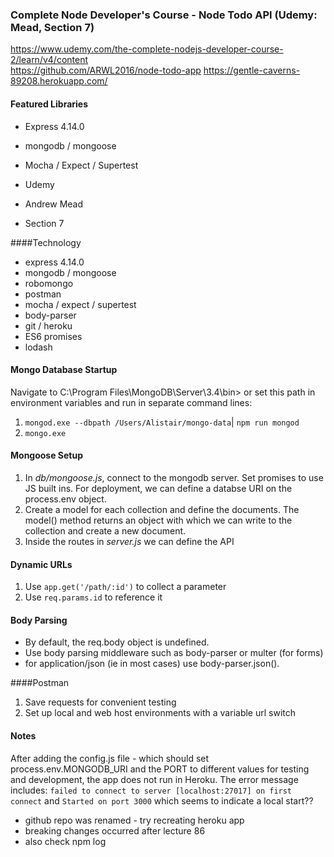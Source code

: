 ### Complete Node Developer's Course - Node Todo API (Udemy: Mead, Section 7)

https://www.udemy.com/the-complete-nodejs-developer-course-2/learn/v4/content  
https://github.com/ARWL2016/node-todo-app 
https://gentle-caverns-89208.herokuapp.com/  
  
#### Featured Libraries  
- Express 4.14.0  
- mongodb / mongoose   
- Mocha / Expect / Supertest  


- Udemy   
- Andrew Mead   
- Section 7   

####Technology  
- express 4.14.0  
- mongodb / mongoose 
- robomongo
- postman  
- mocha / expect / supertest  
- body-parser   
- git / heroku   
- ES6 promises  
- lodash

#### Mongo Database Startup
Navigate to C:\Program Files\MongoDB\Server\3.4\bin> or set this path in environment variables and run in separate command lines:
1. `mongod.exe --dbpath /Users/Alistair/mongo-data`| `npm run mongod`
2. `mongo.exe`

#### Mongoose Setup 
1. In *db/mongoose.js*, connect to the mongodb server. Set promises to use JS built ins. For deployment, we can define a databse URI on the process.env object.  
2. Create a model for each collection and define the documents. The model() method returns an object with which we can write to the collection and create a new document. 
3. Inside the routes in *server.js* we can define the API 

#### Dynamic URLs 
1. Use `app.get('/path/:id')` to collect a parameter
2. Use `req.params.id` to reference it

#### Body Parsing 
- By default, the req.body object is undefined. 
- Use body parsing middleware such as body-parser or multer (for forms) 
- for application/json (ie in most cases) use body-parser.json(). 

####Postman 
1. Save requests for convenient testing 
2. Set up local and web host environments with a variable url switch 

#### Notes
After adding the config.js file - which should set process.env.MONGODB_URI and the PORT to different values for testing and development, the app does not run in Heroku. The error message includes: 
`failed to connect to server [localhost:27017] on first connect` and 
`Started on port 3000`
which seems to indicate a local start?? 
- github repo was renamed - try recreating heroku app 
- breaking changes occurred after lecture 86
- also check npm log
